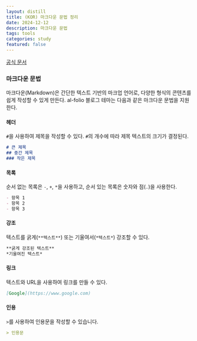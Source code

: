 ```yaml
---
layout: distill
title: (KOR) 마크다운 문법 정리
date: 2024-12-12
description: 마크다운 문법
tags: tools
categories: study
featured: false
---
```


[공식 문서](https://www.markdownguide.org)

### 마크다운 문법

마크다운(Markdown)은 간단한 텍스트 기반의 마크업 언어로, 다양한 형식의 콘텐츠를 쉽게 작성할 수 있게 만든다. al-folio 블로그 테마는 다음과 같은 마크다운 문법을 지원한다.

#### 헤더
`#`을 사용하여 제목을 작성할 수 있다. `#`의 개수에 따라 제목 텍스트의 크기가 결정된다.
```markdown
# 큰 제목
## 중간 제목
### 작은 제목
```

#### 목록
순서 없는 목록은 `-`, `+`, `*`을 사용하고, 순서 있는 목록은 숫자와 점(`.`)을 사용한다.
```markdown
- 항목 1
- 항목 2
- 항목 3
```

#### 강조
텍스트를 굵게(`**텍스트**`) 또는 기울여서(`*텍스트*`) 강조할 수 있다.
```markdown
**굵게 강조된 텍스트**
*기울여진 텍스트*
```

#### 링크
텍스트와 URL을 사용하여 링크를 만들 수 있다.
```markdown
[Google](https://www.google.com)
```


#### 인용
`>`를 사용하여 인용문을 작성할 수 있습니다.
```markdown
> 인용문
```

